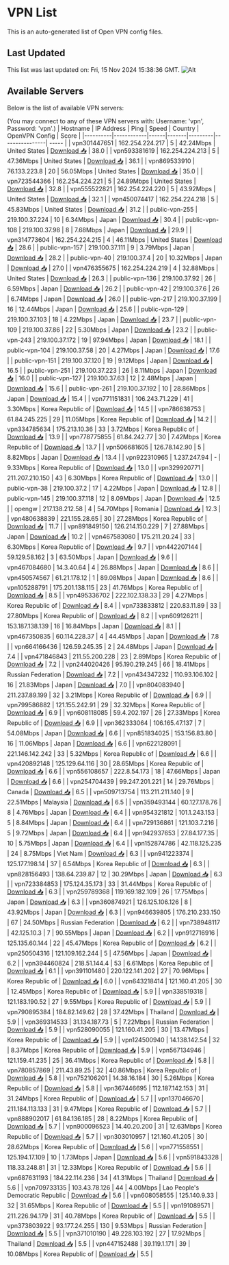 # VPN List

This is an auto-generated list of Open VPN config files.

## Last Updated

This list was last updated on: Fri, 15 Nov 2024 15:38:36 GMT.
![Alt](https://repobeats.axiom.co/api/embed/186b98318ef1479477931607c1ad7d823f12451f.svg "Repobeats analytics image")

## Available Servers

Below is the list of available VPN servers:

(You may connect to any of these VPN servers with: Username: 'vpn', Password: 'vpn'.)
| Hostname | IP Address | Ping | Speed | Country | OpenVPN Config | Score |
|----------|------------|------|-------|---------|----------------| ----- |
| vpn301447651 | 162.254.224.217 | 5 | 42.24Mbps | United States | [Download 📥](./configs/server_0_US.ovpn) | 38.0 |
| vpn593381619 | 162.254.224.213 | 5 | 47.36Mbps | United States | [Download 📥](./configs/server_1_US.ovpn) | 36.1 |
| vpn869533910 | 76.133.223.8 | 20 | 56.05Mbps | United States | [Download 📥](./configs/server_2_US.ovpn) | 35.0 |
| vpn723544366 | 162.254.224.221 | 5 | 24.89Mbps | United States | [Download 📥](./configs/server_3_US.ovpn) | 32.8 |
| vpn555522821 | 162.254.224.220 | 5 | 43.92Mbps | United States | [Download 📥](./configs/server_4_US.ovpn) | 32.1 |
| vpn450074417 | 162.254.224.218 | 5 | 45.83Mbps | United States | [Download 📥](./configs/server_5_US.ovpn) | 31.2 |
| public-vpn-255 | 219.100.37.224 | 10 | 6.34Mbps | Japan | [Download 📥](./configs/server_6_JP.ovpn) | 30.4 |
| public-vpn-108 | 219.100.37.98 | 8 | 7.68Mbps | Japan | [Download 📥](./configs/server_7_JP.ovpn) | 29.9 |
| vpn314773604 | 162.254.224.215 | 4 | 46.11Mbps | United States | [Download 📥](./configs/server_8_US.ovpn) | 28.6 |
| public-vpn-157 | 219.100.37.111 | 9 | 3.79Mbps | Japan | [Download 📥](./configs/server_9_JP.ovpn) | 28.2 |
| public-vpn-40 | 219.100.37.4 | 20 | 10.32Mbps | Japan | [Download 📥](./configs/server_10_JP.ovpn) | 27.0 |
| vpn476355675 | 162.254.224.219 | 4 | 32.88Mbps | United States | [Download 📥](./configs/server_11_US.ovpn) | 26.3 |
| public-vpn-136 | 219.100.37.92 | 26 | 6.59Mbps | Japan | [Download 📥](./configs/server_12_JP.ovpn) | 26.2 |
| public-vpn-42 | 219.100.37.6 | 26 | 6.74Mbps | Japan | [Download 📥](./configs/server_13_JP.ovpn) | 26.0 |
| public-vpn-217 | 219.100.37.199 | 16 | 12.44Mbps | Japan | [Download 📥](./configs/server_14_JP.ovpn) | 25.6 |
| public-vpn-129 | 219.100.37.103 | 18 | 4.22Mbps | Japan | [Download 📥](./configs/server_15_JP.ovpn) | 23.7 |
| public-vpn-109 | 219.100.37.86 | 22 | 5.30Mbps | Japan | [Download 📥](./configs/server_16_JP.ovpn) | 23.2 |
| public-vpn-243 | 219.100.37.172 | 19 | 97.94Mbps | Japan | [Download 📥](./configs/server_17_JP.ovpn) | 18.1 |
| public-vpn-104 | 219.100.37.58 | 20 | 4.27Mbps | Japan | [Download 📥](./configs/server_18_JP.ovpn) | 17.6 |
| public-vpn-151 | 219.100.37.120 | 19 | 9.12Mbps | Japan | [Download 📥](./configs/server_19_JP.ovpn) | 16.5 |
| public-vpn-251 | 219.100.37.223 | 26 | 8.11Mbps | Japan | [Download 📥](./configs/server_20_JP.ovpn) | 16.0 |
| public-vpn-127 | 219.100.37.63 | 12 | 2.48Mbps | Japan | [Download 📥](./configs/server_21_JP.ovpn) | 15.6 |
| public-vpn-261 | 219.100.37.192 | 10 | 28.86Mbps | Japan | [Download 📥](./configs/server_22_JP.ovpn) | 15.4 |
| vpn771151831 | 106.243.71.229 | 41 | 3.30Mbps | Korea Republic of | [Download 📥](./configs/server_23_KR.ovpn) | 14.5 |
| vpn786638753 | 61.84.245.225 | 29 | 11.05Mbps | Korea Republic of | [Download 📥](./configs/server_24_KR.ovpn) | 14.2 |
| vpn334785634 | 175.213.10.36 | 33 | 3.72Mbps | Korea Republic of | [Download 📥](./configs/server_25_KR.ovpn) | 13.9 |
| vpn778775855 | 61.84.242.77 | 30 | 7.42Mbps | Korea Republic of | [Download 📥](./configs/server_26_KR.ovpn) | 13.7 |
| vpn506681605 | 126.78.142.90 | 5 | 8.82Mbps | Japan | [Download 📥](./configs/server_27_JP.ovpn) | 13.4 |
| vpn922310965 | 1.237.247.94 | - | 9.33Mbps | Korea Republic of | [Download 📥](./configs/server_28_KR.ovpn) | 13.0 |
| vpn329920771 | 211.207.210.150 | 43 | 6.30Mbps | Korea Republic of | [Download 📥](./configs/server_29_KR.ovpn) | 13.0 |
| public-vpn-38 | 219.100.37.2 | 17 | 4.22Mbps | Japan | [Download 📥](./configs/server_30_JP.ovpn) | 12.8 |
| public-vpn-145 | 219.100.37.118 | 12 | 8.09Mbps | Japan | [Download 📥](./configs/server_31_JP.ovpn) | 12.5 |
| opengw | 217.138.212.58 | 4 | 54.70Mbps | Romania | [Download 📥](./configs/server_32_RO.ovpn) | 12.3 |
| vpn480638839 | 221.155.28.65 | 30 | 27.28Mbps | Korea Republic of | [Download 📥](./configs/server_33_KR.ovpn) | 11.7 |
| vpn891849150 | 126.214.150.229 | 7 | 27.88Mbps | Japan | [Download 📥](./configs/server_34_JP.ovpn) | 10.2 |
| vpn467583080 | 175.211.20.24 | 33 | 6.30Mbps | Korea Republic of | [Download 📥](./configs/server_35_KR.ovpn) | 9.7 |
| vpn442207144 | 59.129.58.162 | 3 | 63.50Mbps | Japan | [Download 📥](./configs/server_36_JP.ovpn) | 9.6 |
| vpn467084680 | 14.3.40.64 | 4 | 26.88Mbps | Japan | [Download 📥](./configs/server_37_JP.ovpn) | 8.6 |
| vpn450574567 | 61.21.178.12 | 1 | 89.08Mbps | Japan | [Download 📥](./configs/server_38_JP.ovpn) | 8.6 |
| vpn105288791 | 175.201.138.115 | 23 | 41.76Mbps | Korea Republic of | [Download 📥](./configs/server_39_KR.ovpn) | 8.5 |
| vpn495336702 | 222.102.138.33 | 29 | 4.27Mbps | Korea Republic of | [Download 📥](./configs/server_40_KR.ovpn) | 8.4 |
| vpn733833812 | 220.83.11.89 | 33 | 27.80Mbps | Korea Republic of | [Download 📥](./configs/server_41_KR.ovpn) | 8.2 |
| vpn609126211 | 153.187.138.139 | 16 | 16.84Mbps | Japan | [Download 📥](./configs/server_42_JP.ovpn) | 8.1 |
| vpn467350835 | 60.114.228.37 | 4 | 44.45Mbps | Japan | [Download 📥](./configs/server_43_JP.ovpn) | 7.8 |
| vpn664166436 | 126.59.245.35 | 2 | 24.48Mbps | Japan | [Download 📥](./configs/server_44_JP.ovpn) | 7.4 |
| vpn471846843 | 211.55.200.228 | 23 | 2.89Mbps | Korea Republic of | [Download 📥](./configs/server_45_KR.ovpn) | 7.2 |
| vpn244020426 | 95.190.219.245 | 66 | 18.41Mbps | Russian Federation | [Download 📥](./configs/server_46_RU.ovpn) | 7.2 |
| vpn434347232 | 110.93.106.102 | 16 | 21.83Mbps | Japan | [Download 📥](./configs/server_47_JP.ovpn) | 7.0 |
| vpn804083940 | 211.237.89.199 | 32 | 3.21Mbps | Korea Republic of | [Download 📥](./configs/server_48_KR.ovpn) | 6.9 |
| vpn799586882 | 121.155.242.91 | 29 | 32.32Mbps | Korea Republic of | [Download 📥](./configs/server_49_KR.ovpn) | 6.9 |
| vpn608118085 | 59.4.202.197 | 26 | 27.33Mbps | Korea Republic of | [Download 📥](./configs/server_50_KR.ovpn) | 6.9 |
| vpn362333064 | 106.165.47.137 | 7 | 54.08Mbps | Japan | [Download 📥](./configs/server_51_JP.ovpn) | 6.6 |
| vpn851834025 | 153.156.83.80 | 16 | 11.06Mbps | Japan | [Download 📥](./configs/server_52_JP.ovpn) | 6.6 |
| vpn622128091 | 221.146.142.242 | 33 | 5.32Mbps | Korea Republic of | [Download 📥](./configs/server_53_KR.ovpn) | 6.6 |
| vpn420892148 | 125.129.64.116 | 30 | 28.65Mbps | Korea Republic of | [Download 📥](./configs/server_54_KR.ovpn) | 6.6 |
| vpn556108657 | 222.8.54.173 | 18 | 47.66Mbps | Japan | [Download 📥](./configs/server_55_JP.ovpn) | 6.6 |
| vpn254704439 | 99.247.201.221 | 14 | 29.76Mbps | Canada | [Download 📥](./configs/server_56_CA.ovpn) | 6.5 |
| vpn509713754 | 113.211.211.140 | 9 | 22.51Mbps | Malaysia | [Download 📥](./configs/server_57_MY.ovpn) | 6.5 |
| vpn359493144 | 60.127.178.76 | 8 | 4.76Mbps | Japan | [Download 📥](./configs/server_58_JP.ovpn) | 6.4 |
| vpn954321812 | 101.1.243.153 | 5 | 8.84Mbps | Japan | [Download 📥](./configs/server_59_JP.ovpn) | 6.4 |
| vpn729136861 | 121.103.7.216 | 5 | 9.72Mbps | Japan | [Download 📥](./configs/server_60_JP.ovpn) | 6.4 |
| vpn942937653 | 27.84.177.35 | 10 | 5.75Mbps | Japan | [Download 📥](./configs/server_61_JP.ovpn) | 6.4 |
| vpn152874786 | 42.118.125.235 | 24 | 8.75Mbps | Viet Nam | [Download 📥](./configs/server_62_VN.ovpn) | 6.3 |
| vpn941223374 | 125.177.198.14 | 37 | 6.54Mbps | Korea Republic of | [Download 📥](./configs/server_63_KR.ovpn) | 6.3 |
| vpn828156493 | 138.64.239.87 | 12 | 30.29Mbps | Japan | [Download 📥](./configs/server_64_JP.ovpn) | 6.3 |
| vpn723384853 | 175.124.35.173 | 33 | 31.44Mbps | Korea Republic of | [Download 📥](./configs/server_65_KR.ovpn) | 6.3 |
| vpn259789368 | 119.169.182.109 | 26 | 17.75Mbps | Japan | [Download 📥](./configs/server_66_JP.ovpn) | 6.3 |
| vpn360874921 | 126.125.106.126 | 8 | 43.92Mbps | Japan | [Download 📥](./configs/server_67_JP.ovpn) | 6.3 |
| vpn946639805 | 176.210.233.150 | 67 | 24.50Mbps | Russian Federation | [Download 📥](./configs/server_68_RU.ovpn) | 6.2 |
| vpn738948117 | 42.125.10.3 | 7 | 90.55Mbps | Japan | [Download 📥](./configs/server_69_JP.ovpn) | 6.2 |
| vpn912716916 | 125.135.60.144 | 22 | 45.47Mbps | Korea Republic of | [Download 📥](./configs/server_70_KR.ovpn) | 6.2 |
| vpn250504316 | 121.109.162.244 | 5 | 47.56Mbps | Japan | [Download 📥](./configs/server_71_JP.ovpn) | 6.2 |
| vpn394460824 | 218.51.144.4 | 53 | 6.61Mbps | Korea Republic of | [Download 📥](./configs/server_72_KR.ovpn) | 6.1 |
| vpn391101480 | 220.122.141.202 | 27 | 70.96Mbps | Korea Republic of | [Download 📥](./configs/server_73_KR.ovpn) | 6.0 |
| vpn643218414 | 121.160.41.205 | 30 | 12.45Mbps | Korea Republic of | [Download 📥](./configs/server_74_KR.ovpn) | 5.9 |
| vpn338519318 | 121.183.190.52 | 27 | 9.55Mbps | Korea Republic of | [Download 📥](./configs/server_75_KR.ovpn) | 5.9 |
| vpn790895384 | 184.82.149.62 | 28 | 37.42Mbps | Thailand | [Download 📥](./configs/server_76_TH.ovpn) | 5.9 |
| vpn369314533 | 31.134.187.73 | 5 | 7.22Mbps | Russian Federation | [Download 📥](./configs/server_77_RU.ovpn) | 5.9 |
| vpn528090055 | 121.160.41.205 | 30 | 13.47Mbps | Korea Republic of | [Download 📥](./configs/server_78_KR.ovpn) | 5.9 |
| vpn124500940 | 14.138.142.54 | 32 | 8.37Mbps | Korea Republic of | [Download 📥](./configs/server_79_KR.ovpn) | 5.9 |
| vpn567134946 | 121.159.41.235 | 25 | 36.41Mbps | Korea Republic of | [Download 📥](./configs/server_80_KR.ovpn) | 5.8 |
| vpn780857869 | 211.43.89.25 | 32 | 40.86Mbps | Korea Republic of | [Download 📥](./configs/server_81_KR.ovpn) | 5.8 |
| vpn752106201 | 14.38.16.184 | 30 | 5.26Mbps | Korea Republic of | [Download 📥](./configs/server_82_KR.ovpn) | 5.8 |
| vpn367446695 | 112.187.142.153 | 31 | 31.24Mbps | Korea Republic of | [Download 📥](./configs/server_83_KR.ovpn) | 5.7 |
| vpn137046670 | 211.184.113.133 | 31 | 9.47Mbps | Korea Republic of | [Download 📥](./configs/server_84_KR.ovpn) | 5.7 |
| vpn888902017 | 61.84.136.185 | 28 | 8.22Mbps | Korea Republic of | [Download 📥](./configs/server_85_KR.ovpn) | 5.7 |
| vpn900096523 | 14.40.20.200 | 31 | 12.63Mbps | Korea Republic of | [Download 📥](./configs/server_86_KR.ovpn) | 5.7 |
| vpn303010957 | 121.160.41.205 | 30 | 28.62Mbps | Korea Republic of | [Download 📥](./configs/server_87_KR.ovpn) | 5.6 |
| vpn771558551 | 125.194.17.109 | 10 | 1.73Mbps | Japan | [Download 📥](./configs/server_88_JP.ovpn) | 5.6 |
| vpn591843328 | 118.33.248.81 | 31 | 12.33Mbps | Korea Republic of | [Download 📥](./configs/server_89_KR.ovpn) | 5.6 |
| vpn687631193 | 184.22.114.236 | 34 | 41.31Mbps | Thailand | [Download 📥](./configs/server_90_TH.ovpn) | 5.6 |
| vpn709733135 | 103.43.78.126 | 44 | 4.00Mbps | Lao People's Democratic Republic | [Download 📥](./configs/server_91_LA.ovpn) | 5.6 |
| vpn608058555 | 125.140.9.33 | 32 | 31.65Mbps | Korea Republic of | [Download 📥](./configs/server_92_KR.ovpn) | 5.5 |
| vpn191089571 | 211.226.94.179 | 31 | 40.78Mbps | Korea Republic of | [Download 📥](./configs/server_93_KR.ovpn) | 5.5 |
| vpn373803922 | 93.177.24.255 | 130 | 9.53Mbps | Russian Federation | [Download 📥](./configs/server_94_RU.ovpn) | 5.5 |
| vpn371010190 | 49.228.103.192 | 27 | 17.92Mbps | Thailand | [Download 📥](./configs/server_95_TH.ovpn) | 5.5 |
| vpn447152488 | 39.119.1.171 | 39 | 10.08Mbps | Korea Republic of | [Download 📥](./configs/server_96_KR.ovpn) | 5.5 |
